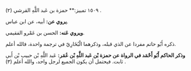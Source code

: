 ١٥٠٩ تمييز:** حمزة بن عَبد اللَّهِ القرشي (٢) .

**يروي عن:** أبيه، عن ابن عباس.

**ويروي عَنه:** الحسن بن عَمْرو الفقيمي.

ذكره أَبُو حاتم مفردا عن الذي قبله، وذكرهما الْبُخَارِيّ في ترجمة واحدة، فالله أعلم.

**وذكر الحاكم أَبُو أَحْمَد في الرواة عن حمزة بْن عَبد اللَّهِ بْن عُمَر:** عَبد اللَّهِ بْن حبيب بْن أَبي ثابت. فيحتمل أن يكون الجميع لرجل واحد، والله أعلم (٣) .
